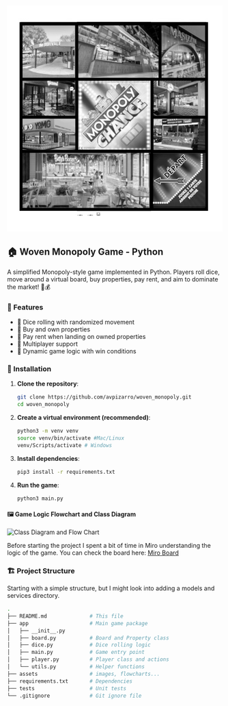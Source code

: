 ![Monopoly Board](assets/board_grayscale.PNG)

## 🏠 Woven Monopoly Game - Python

A simplified Monopoly-style game implemented in Python. Players roll dice, move around a virtual board, buy properties, pay rent, and aim to dominate the market! 🎲💰

### 📜 Features
- 🎲 Dice rolling with randomized movement
- 🏡 Buy and own properties
- 💸 Pay rent when landing on owned properties
- 👥 Multiplayer support
- 🔄 Dynamic game logic with win conditions

### 🚀 Installation
1. **Clone the repository**:

   ```sh
   git clone https://github.com/avpizarro/woven_monopoly.git
   cd woven_monopoly
   
2. **Create a virtual environment (recommended)**:

    ```sh
    python3 -m venv venv
    source venv/bin/activate #Mac/Linux
    venv/Scripts/activate # Windows

3. **Install dependencies**:

    ```sh
    pip3 install -r requirements.txt

4. **Run the game**:

    ```sh
    python3 main.py

#### 🖼️ Game Logic Flowchart and Class Diagram

![Class Diagram and Flow Chart](assets/class_diagram_flowchart.png) 

Before starting the project I spent a bit of time in Miro understanding the logic of the game. You can check the board here: [Miro Board](https://miro.com/app/board/uXjVLs9m8Mo=/?share_link_id=322083542266)


### 🏗️ Project Structure

Starting with a simple structure, but I might look into adding a models and services directory.

  ```sh
  .
  ├── README.md              # This file
  ├── app                    # Main game package
  │   ├── __init__.py
  │   ├── board.py           # Board and Property class
  │   ├── dice.py            # Dice rolling logic
  │   ├── main.py            # Game entry point
  │   ├── player.py          # Player class and actions
  │   └── utils.py           # Helper functions
  ├── assets                 # images, flowcharts...
  ├── requirements.txt       # Dependencies
  ├── tests                  # Unit tests
  └── .gitignore             # Git ignore file